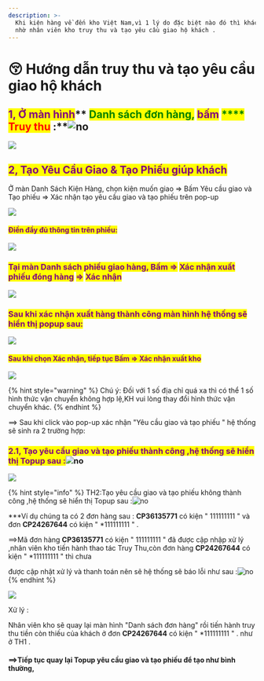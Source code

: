 ```yaml
---
description: >-
  Khi kiện hàng về đến kho Việt Nam,vì 1 lý do đặc biệt nào đó thì khách hàng sẽ
  nhờ nhân viên kho truy thu và tạo yêu cầu giao hộ khách .
---
```


# 😚 Hướng dẫn truy thu và tạo yêu cầu giao hộ khách

## <mark style="color:purple;">**1, Ở màn hình**</mark>** **<mark style="color:green;">**Danh sách đơn hàng,**</mark>** **<mark style="color:purple;">**bấm**</mark>** **<mark style="color:green;">****</mark>** **<mark style="color:red;">**Truy thu**</mark>** **<mark style="color:purple;">**:**</mark>![no](https://naipot.com/cp/static/cp/template/js/plugins/ckeditor/plugins/smiley/images/thumbs\_down.png)

![](https://image.naipot.com/notebook/2020/4/21/1587463114186vn25.png)

## <mark style="color:purple;">**2, Tạo Yêu Cầu Giao & Tạo Phiếu  giúp khách**</mark>

Ở màn Danh Sách Kiện Hàng, chọn kiện muốn giao => Bấm Yêu cầu giao và Tạo phiếu => Xác nhận tạo  yêu cầu giao và tạo phiếu trên pop-up&#x20;

![](https://image.naipot.com/notebook/2020/4/21/1587463737986vn7.png)

#### <mark style="color:purple;">Điền đầy đủ thông tin trên phiếu:</mark>

![](../../.gitbook/assets/Screenshot\_11.png)

### <mark style="color:purple;">Tại màn Danh sách phiếu giao hàng, Bấm =></mark> <mark style="color:purple;"></mark><mark style="color:purple;">**Xác nhận xuất phiếu đóng hàng**</mark> <mark style="color:purple;"></mark><mark style="color:purple;">=></mark> <mark style="color:purple;"></mark><mark style="color:purple;">**Xác nhận**</mark>

![](<../../.gitbook/assets/Screenshot\_3 (2).png>)

### <mark style="color:purple;">Sau khi xác nhận xuất hàng thành công màn hình hệ thống sẽ hiển thị popup sau:</mark>

![](../../.gitbook/assets/Screenshot\_5.png)

#### <mark style="color:blue;"><mark style="color:purple;">**Sau khi chọn Xác nhận, tiếp tục Bấm => Xác nhận xuất kho**<mark style="color:purple;"></mark>

![](../../.gitbook/assets/Screenshot\_6.png)

&#x20;

{% hint style="warning" %}
Chú ý: Đối với 1 số địa chỉ  quá xa thì có thể 1 số hình thức vận chuyển không hợp lệ,KH vui lòng thay đổi hình thức vận chuyển khác.
{% endhint %}

\==> Sau khi click vào pop-up xác nhận "Yêu cầu giao và tạo phiếu " hệ thống sẽ sinh ra 2 trường hợp:

### &#x20;<mark style="color:purple;">**2.1, Tạo yêu cầu giao và tạo phiếu thành công ,hệ thống sẽ hiển thị Topup sau :**</mark>![no](https://naipot.com/cp/static/cp/template/js/plugins/ckeditor/plugins/smiley/images/thumbs\_down.png)

&#x20;

[![](https://image.naipot.com/notebook/2020/4/21/1587464441012vn26.png)](https://javascript)

&#x20;

{% hint style="info" %}
TH2:Tạo yêu cầu giao và tạo phiếu không  thành công ,hệ thống sẽ hiển thị Topup sau :![no](https://naipot.com/cp/static/cp/template/js/plugins/ckeditor/plugins/smiley/images/thumbs\_down.png)

\*\*\*Ví dụ chúng ta có 2 đơn hàng sau : **CP36135771**  có kiện   " 111111111 "  và đơn   **CP24267644**  có kiện  "  \*111111111  " .

\==>Mã đơn hàng **CP36135771**  có kiện   " 111111111 "   đã được cập nhập xử lý ,nhân viên kho tiến hành thao tác Truy Thu,còn đơn hàng  **CP24267644**  có kiện  "  \*111111111  "  thì chưa&#x20;

được cập nhật xử lý và thanh toán nên sẽ hệ thống sẽ báo lỗi như sau :![no](https://naipot.com/cp/static/cp/template/js/plugins/ckeditor/plugins/smiley/images/thumbs\_down.png)
{% endhint %}

[![](https://image.naipot.com/notebook/2020/4/21/1587463836367vn19.png)](https://javascript)

&#x20;

Xử lý :

Nhân viên kho sẽ quay lại màn hình "Danh sách đơn hàng" rồi tiến hành truy thu tiền còn thiếu của khách ở đơn   **CP24267644**  có kiện  "  \*111111111  " . như ở TH1 .

#### ==>Tiếp tục quay lại Topup yêu cầu giao và tạo phiếu để tạo như bình thường,

